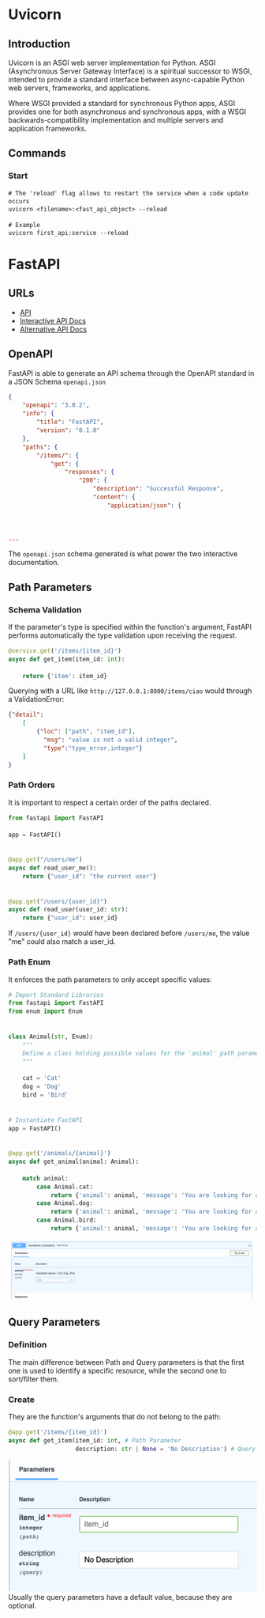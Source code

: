 # Uvicorn

## Introduction
Uvicorn is an ASGI web server implementation for Python.
ASGI (Asynchronous Server Gateway Interface) is a spiritual successor to WSGI, 
intended to provide a standard interface between async-capable Python web servers, frameworks, and applications.

Where WSGI provided a standard for synchronous Python apps, ASGI provides one for both asynchronous and synchronous apps, 
with a WSGI backwards-compatibility implementation and multiple servers and application frameworks.

## Commands

### Start
``` shell
# The 'reload' flag allows to restart the service when a code update occurs
uvicorn <filename>:<fast_api_object> --reload

# Example
uvicorn first_api:service --reload
```

# FastAPI

## URLs
- [API](http://127.0.0.1:8000)
- [Interactive API Docs](http://127.0.0.1:8000/docs)
- [Alternative API Docs](http://127.0.0.1:8000/redoc)

## OpenAPI
FastAPI is able to generate an API schema through the OpenAPI standard in a JSON Schema `openapi.json`
``` json
{
    "openapi": "3.0.2",
    "info": {
        "title": "FastAPI",
        "version": "0.1.0"
    },
    "paths": {
        "/items/": {
            "get": {
                "responses": {
                    "200": {
                        "description": "Successful Response",
                        "content": {
                            "application/json": {



...
```

The `openapi.json` schema generated is what power the two interactive documentation.

## Path Parameters

### Schema Validation
If the parameter's type is specified within the function's argument, FastAPI performs automatically the type
validation upon receiving the request.
``` python
@service.get('/items/{item_id}')
async def get_item(item_id: int):

    return {'item': item_id}
```

Querying with a URL like `http://127.0.0.1:8000/items/ciao` would through a ValidationError:
``` json
{"detail":
    [
        {"loc": ["path", "item_id"],
          "msg": "value is not a valid integer",
          "type":"type_error.integer"}
    ]
}
```

### Path Orders
It is important to respect a certain order of the paths declared.

``` python
from fastapi import FastAPI

app = FastAPI()


@app.get("/users/me")
async def read_user_me():
    return {"user_id": "the current user"}


@app.get("/users/{user_id}")
async def read_user(user_id: str):
    return {"user_id": user_id}
```

If `/users/{user_id}` would have been declared before `/users/me`, the value "me" could also match a user_id.

### Path Enum
It enforces the path parameters to only accept specific values:
``` python
# Import Standard Libraries
from fastapi import FastAPI
from enum import Enum


class Animal(str, Enum):
    """
    Define a class holding possible values for the 'animal' path parameter. No other values would be accepted
    """

    cat = 'Cat'
    dog = 'Dog'
    bird = 'Bird'


# Instantiate FastAPI
app = FastAPI()


@app.get('/animals/{animal}')
async def get_animal(animal: Animal):

    match animal:
        case Animal.cat:
            return {'animal': animal, 'message': 'You are looking for a cat'}
        case Animal.dog:
            return {'animal': animal, 'message': 'You are looking for a dog'}
        case Animal.bird:
            return {'animal': animal, 'message': 'You are looking for a bird'}
```
![Enum Path Parameters](./docs_images/fast_api_docs_image_1.png)

## Query Parameters

### Definition
The main difference between Path and Query parameters is that the first one is used to identify a specific resource, 
while the second one to sort/filter them.

### Create
They are the function's arguments that do not belong to the path:
``` python
@app.get('/items/{item_id}')
async def get_item(item_id: int, # Path Parameter
                   description: str | None = 'No Description') # Query parameter with a default value
```
![Query Parameters](./docs_images/fast_api_docs_image_2.png)
Usually the query parameters have a default value, because they are optional.